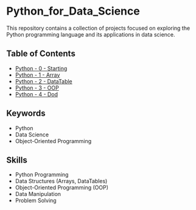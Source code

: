 # Python_for_Data_Science

This repository contains a collection of projects focused on exploring the Python programming language and its applications in data science.

## Table of Contents

- [Python - 0 - Starting](https://github.com/your-repo/Python_0_Starting)
- [Python - 1 - Array](https://github.com/your-repo/Python_1_Array)
- [Python - 2 - DataTable](https://github.com/your-repo/Python_2_DataTable)
- [Python - 3 - OOP](https://github.com/your-repo/Python_3_OOP)
- [Python - 4 - Dod](https://github.com/your-repo/Python_4_Dod)

## Keywords
- Python
- Data Science
- Object-Oriented Programming

## Skills
- Python Programming
- Data Structures (Arrays, DataTables)
- Object-Oriented Programming (OOP)
- Data Manipulation
- Problem Solving
